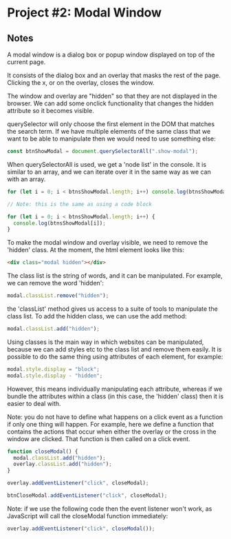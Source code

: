 # Project #2: Modal Window

## Notes

A modal window is a dialog box or popup window displayed on top of the current page.

It consists of the dialog box and an overlay that masks the rest of the page. Clicking the x, or on the overlay, closes the window.

The window and overlay are "hidden" so that they are not displayed in the browser. We can add some onclick functionality that changes the hidden attribute so it becomes visible.

querySelector will only choose the first element in the DOM that matches the search term. If we have multiple elements of the same class that we want to be able to manipulate then we would need to use something else:

```javascript
const btnShowModal = document.querySelectorAll(".show-modal");
```

When querySelectorAll is used, we get a 'node list' in the console. It is similar to an array, and we can iterate over it in the same way as we can with an array.

```javascript
for (let i = 0; i < btnsShowModal.length; i++) console.log(btnsShowModal[i]);

// Note: this is the same as using a code block

for (let i = 0; i < btnsShowModal.length; i++) {
  console.log(btnsShowModal[i]);
}
```

To make the modal window and overlay visible, we need to remove the 'hidden' class. At the moment, the html element looks like this:

```html
<div class="modal hidden"></div>
```

The class list is the string of words, and it can be manipulated. For example, we can remove the word 'hidden':

```javascript
modal.classList.remove("hidden");
```

the 'classList' method gives us access to a suite of tools to manipulate the class list. To add the hidden class, we can use the add method:

```javascript
modal.classList.add("hidden");
```

Using classes is the main way in which websites can be manipulated, because we can add styles etc to the class list and remove them easily. It is possible to do the same thing using attributes of each element, for example:

```javascript
modal.style.display = "block";
modal.style.display - "hidden";
```

However, this means individually manipulating each attribute, whereas if we bundle the attributes within a class (in this case, the 'hidden' class) then it is easier to deal with.

Note: you do not have to define what happens on a click event as a function if only one thing will happen. For example, here we define a function that contains the actions that occur when either the overlay or the cross in the window are clicked. That function is then called on a click event.

```javascript
function closeModal() {
  modal.classList.add("hidden");
  overlay.classList.add("hidden");
}

overlay.addEventListener("click", closeModal);

btnCloseModal.addEventListener("click", closeModal);
```

Note: if we use the following code then the event listener won't work, as JavaScript will call the closeModal function immediately:

```javascript
overlay.addEventListener("click", closeModal());
```
